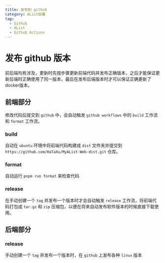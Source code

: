 ```yaml
---
title: 发布到 github
category: AList部署
tag:
  - Github
  - AList
  - Github Actions
---
```


# 发布 github 版本
前后端均有涉及，更新时先按步骤更新前端代码并发布正确版本，之后才能保证更新后端时正确使用了同一版本，最后在发布后端版本时才可以保证正确更新了docker版本。
## 前端部分
修改代码后提交到 `github` 中，会自动触发 `github workflows` 中的 `build` 工作流和 `format` 工作流。
### build
自动在 `ubuntu` 环境中将前端代码构建成 `dist` 文件夹并提交到 `https://github.com/HaTaXu/MyAList-Web-dist.git` 仓库。
### format
自动运行 `pnpm run format` 来检查代码
### release
在手动创建一个 `tag` 并发布一个版本时才会自动触发 `release` 工作流，将前端代码打包成 `tar.gz` 和 `zip` 压缩包，以便在将来自动发布软件版本的时候直接下载使用。

## 后端部分
### release
手动创建一个 `tag` 并发布一个版本时，在 `github` 上发布各种 `linux` 版本